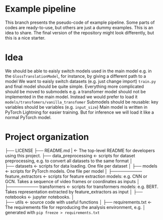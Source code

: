 # Example pipeline
This branch presents the pseudo-code of example pipeline.
Some parts of codes are ready-to-use, but others are just a dummy examples.
This is an idea to share. The final version of the repository might look differently, but this is a nice starter.

# Idea
We should be able to eaisly switch models used in the main model e.g. in the `GlossTranslationModel`, for instance, by giving a different path to a model
We want to eaisly switch datasets (e.g. just change import)
`train.py` and final model should be quite simple. Everything more complicated should be moved to submodels e.g. a transfomer model should not be implemented in the main model. Instead we would prefer to load it `models/transfomers/vanilla_transfomer`
Submodels should be reusable: key variables should be variables (e.g. `input_size`)
Main model is written in PyTorch Lightning for easier training. But for inference we will load it like a normal PyTorch model.

# Project organization
├── LICENSE
├── README.md
|         <- The top-level README for developers using this project.
├── data_preprocessing <- scripts for dataset preprocessing, e.g. to convert all datasets to the same format
│   
├── datasets          <- scripts for data loading. One file per dataset
│
├── models            <- scripts for PyTorch models. One file per model
│
├────────── feature_extractors  <- scripts for feature extraction models: e.g. CNN or GCN. Takes a sequence of video frames or coordinates as inputs
│
├────────── transformers        <- scripts for transformers models: e.g. BERT. Takes representation extracted by feature_extractors as input
│
├── notebooks          <- jupyter notebooks.
│   
├── utils              <- source code with useful functions
│
├── requirements.txt   <- The requirements file for reproducing the analysis environment, e.g.
│                         generated with `pip freeze > requirements.txt`